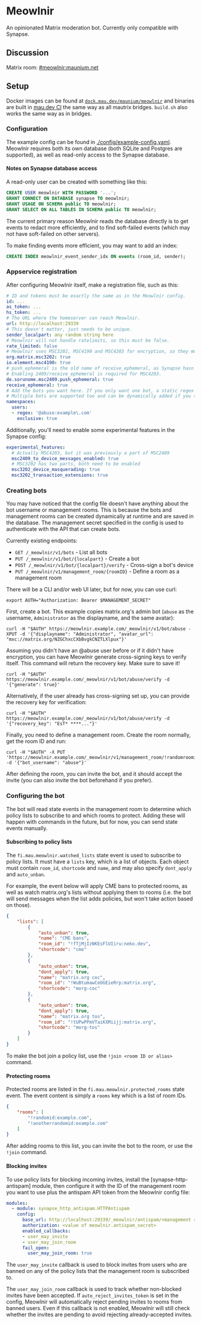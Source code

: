 # Meowlnir
An opinionated Matrix moderation bot. Currently only compatible with Synapse.

## Discussion
Matrix room: [#meowlnir:maunium.net](https://matrix.to/#/#meowlnir:maunium.net)

## Setup
Docker images can be found at [`dock.mau.dev/maunium/meowlnir`] and binaries
are built in [mau.dev CI] the same way as all mautrix bridges. `build.sh` also
works the same way as in bridges.

[`dock.mau.dev/maunium/meowlnir`]: https://mau.dev/maunium/meowlnir/container_registry
[mau.dev CI]: https://mau.dev/maunium/meowlnir/-/pipelines

### Configuration
The example config can be found in [./config/example-config.yaml]. Meowlnir
requires both its own database (both SQLite and Postgres are supported), as
well as read-only access to the Synapse database.

[./config/example-config.yaml]: (https://github.com/maunium/meowlnir/blob/main/config/example-config.yaml).

#### Notes on Synapse database access
A read-only user can be created with something like this:

```sql
CREATE USER meowlnir WITH PASSWORD '...';
GRANT CONNECT ON DATABASE synapse TO meowlnir;
GRANT USAGE ON SCHEMA public TO meowlnir;
GRANT SELECT ON ALL TABLES IN SCHEMA public TO meowlnir;
```

The current primary reason Meowlnir reads the database directly is to get
events to redact more efficiently, and to find soft-failed events (which
may not have soft-failed on other servers).

To make finding events more efficient, you may want to add an index:

```sql
CREATE INDEX meowlnir_event_sender_idx ON events (room_id, sender);
```

### Appservice registration
After configuring Meowlnir itself, make a registration file, such as this:

```yaml
# ID and tokens must be exactly the same as in the Meowlnir config.
id: ...
as_token: ...
hs_token: ...
# The URL where the homeserver can reach Meowlnir.
url: http://localhost:29339
# This doesn't matter, just needs to be unique.
sender_localpart: any random string here
# Meowlnir will not handle ratelimits, so this must be false.
rate_limited: false
# Meowlnir uses MSC3202, MSC4190 and MSC4203 for encryption, so they must be enabled.
org.matrix.msc3202: true
io.element.msc4190: true
# push_ephemeral is the old name of receive_ephemeral, as Synapse hasn't stabilized MSC2409 support yet.
# Enabling 2409/receive_ephemeral is required for MSC4203.
de.sorunome.msc2409.push_ephemeral: true
receive_ephemeral: true
# Add the bots you want here. If you only want one bot, a static regex is enough.
# Multiple bots are supported too and can be dynamically added if you set a non-static regex (e.g. `@moderation_.+:example\.com`)
namespaces:
  users:
  - regex: '@abuse:example\.com'
    exclusive: true
```

Additionally, you'll need to enable some experimental features in the Synapse config:

```yaml
experimental_features:
  # Actually MSC4203, but it was previously a part of MSC2409
  msc2409_to_device_messages_enabled: true
  # MSC3202 has two parts, both need to be enabled
  msc3202_device_masquerading: true
  msc3202_transaction_extensions: true
```

### Creating bots
You may have noticed that the config file doesn't have anything about the bot
username or management rooms. This is because the bots and management rooms can
be created dynamically at runtime and are saved in the database. The management
secret specified in the config is used to authenticate with the API that can
create bots.

Currently existing endpoints:

* `GET /_meowlnir/v1/bots` - List all bots
* `PUT /_meowlnir/v1/bot/{localpart}` - Create a bot
* `POST /_meowlnir/v1/bot/{localpart}/verify` - Cross-sign a bot's device
* `PUT /_meowlnir/v1/management_room/{roomID}` - Define a room as a management room

There will be a CLI and/or web UI later, but for now, you can use curl:

```shell
export AUTH="Authorization: Bearer $MANAGEMENT_SECRET"
```

First, create a bot. This example copies matrix.org's admin bot (`abuse` as the
username, `Administrator` as the displayname, and the same avatar):

```shell
curl -H "$AUTH" https://meowlnir.example.com/_meowlnir/v1/bot/abuse -XPUT -d '{"displayname": "Administrator", "avatar_url": "mxc://matrix.org/NZGChxcCXbBvgkCNZTLXlpux"}'
```

Assuming you didn't have an @abuse user before or if it didn't have encryption,
you can have Meowlnir generate cross-signing keys to verify itself. This
command will return the recovery key. Make sure to save it!

```shell
curl -H "$AUTH" https://meowlnir.example.com/_meowlnir/v1/bot/abuse/verify -d '{"generate": true}'
```

Alternatively, if the user already has cross-signing set up, you can provide
the recovery key for verification:

```shell
curl -H "$AUTH" https://meowlnir.example.com/_meowlnir/v1/bot/abuse/verify -d '{"recovery_key": "EsT* ****..."}'
```

Finally, you need to define a management room. Create the room normally, get
the room ID and run:

```shell
curl -H "$AUTH" -X PUT 'https://meowlnir.example.com/_meowlnir/v1/management_room/!randomroomid:example.com' -d '{"bot_username": "abuse"}'
```

After defining the room, you can invite the bot, and it should accept the invite
(you can also invite the bot beforehand if you prefer).

### Configuring the bot
The bot will read state events in the management room to determine which policy
lists to subscribe to and which rooms to protect. Adding these will happen with
commands in the future, but for now, you can send state events manually.

#### Subscribing to policy lists
The `fi.mau.meowlnir.watched_lists` state event is used to subscribe to policy
lists. It must have a `lists` key, which is a list of objects. Each object must
contain `room_id`, `shortcode` and `name`, and may also specify `dont_apply`
and `auto_unban`.

For example, the event below will apply CME bans to protected rooms, as well as
watch matrix.org's lists without applying them to rooms (i.e. the bot will send
messages when the list adds policies, but won't take action based on those).

```json
{
	"lists": [
		{
			"auto_unban": true,
			"name": "CME bans",
			"room_id": "!fTjMjIzNKEsFlUIiru:neko.dev",
			"shortcode": "cme"
		},
		{
			"auto_unban": true,
			"dont_apply": true,
			"name": "matrix.org coc",
			"room_id": "!WuBtumawCeOGEieRrp:matrix.org",
			"shortcode": "morg-coc"
		},
		{
			"auto_unban": true,
			"dont_apply": true,
			"name": "matrix.org tos",
			"room_id": "!tUPwPPmVTaiKXMiijj:matrix.org",
			"shortcode": "morg-tos"
		}
	]
}
```

To make the bot join a policy list, use the `!join <room ID or alias>` command.

#### Protecting rooms
Protected rooms are listed in the `fi.mau.meowlnir.protected_rooms` state event.
The event content is simply a `rooms` key which is a list of room IDs.

```json
{
	"rooms": [
		"!randomid:example.com",
		"!anotherrandomid:example.com"
	]
}
```

After adding rooms to this list, you can invite the bot to the room, or use the
`!join` command.

#### Blocking invites
To use policy lists for blocking incoming invites, install the
[synapse-http-antispam] module, then configure it with the ID of the management
room you want to use plus the antispam API token from the Meowlnir config file:

```yaml
modules:
  - module: synapse_http_antispam.HTTPAntispam
    config:
      base_url: http://localhost:29339/_meowlnir/antispam/<management room ID>
      authorization: <value of meowlnir.antispam_secret>
      enabled_callbacks:
      - user_may_invite
      - user_may_join_room
      fail_open:
        user_may_join_room: true
```

The `user_may_invite` callback is used to block invites from users who are
banned on any of the policy lists that the management room is subscribed to.

The `user_may_join_room` callback is used to track whether non-blocked invites
have been accepted. If `auto_reject_invites_token` is set in the config,
Meowlnir will automatically reject pending invites to rooms from banned users.
Even if this callback is not enabled, Meowlnir will still check whether the
invites are pending to avoid rejecting already-accepted invites.
